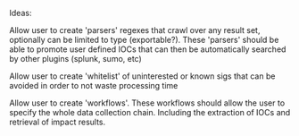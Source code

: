Ideas:

Allow user to create 'parsers' regexes that crawl over any result set, 
optionally can be limited to type (exportable?). These 'parsers' should
be able to promote user defined IOCs that can then be automatically searched
by other plugins (splunk, sumo, etc)

Allow user to create 'whitelist' of uninterested or known sigs that can be 
avoided in order to not waste processing time

Allow user to create 'workflows'. These workflows should allow the user to 
specify the whole data collection chain. Including the extraction of IOCs
and retrieval of impact results.
